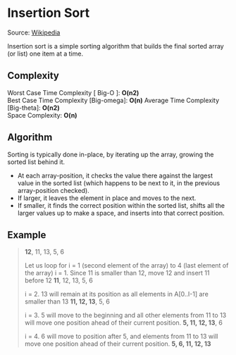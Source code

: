 # Insertion Sort

Source: [Wikipedia](https://en.wikipedia.org/wiki/Insertion_sort)

Insertion sort is a simple sorting algorithm that builds the final sorted array (or list) one item at a time.

## Complexity

Worst Case Time Complexity [ Big-O ]: **O(n2)**  
Best Case Time Complexity [Big-omega]: **O(n)**
Average Time Complexity [Big-theta]: **O(n2)**  
Space Complexity: **O(n)**

## Algorithm

Sorting is typically done in-place, by iterating up the array, growing the sorted list behind it.

* At each array-position, it checks the value there against the largest value in the sorted list (which happens to be next to it, in the previous array-position checked).
* If larger, it leaves the element in place and moves to the next.
* If smaller, it finds the correct position within the sorted list, shifts all the larger values up to make a space, and inserts into that correct position.

## Example

> **12**, 11, 13, 5, 6
>
> Let us loop for i = 1 (second element of the array) to 4 (last element of the array)
> i = 1. Since 11 is smaller than 12, move 12 and insert 11 before 12
> **11**, 12, 13, 5, 6
>
> i = 2. 13 will remain at its position as all elements in A[0..I-1] are smaller than 13
> **11, 12, 13**, 5, 6
>
> i = 3. 5 will move to the beginning and all other elements from 11 to 13 will move one position ahead of their current position.
> **5, 11, 12, 13**, 6
>
> i = 4. 6 will move to position after 5, and elements from 11 to 13 will move one position ahead of their current position.
> **5, 6, 11, 12, 13**
